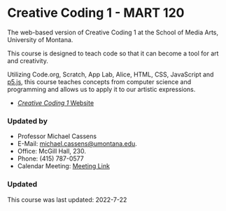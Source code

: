 # Creative Coding 1 - MART 120

The web-based version of Creative Coding 1 at the School of Media Arts, University of Montana.

This course is designed to teach code so that it can become a tool for art and creativity.

Utilizing Code.org, Scratch, App Lab, Alice, HTML, CSS, JavaScript and [p5.js](https://p5js.org), this course teaches concepts from computer science and programming and allows us to apply it to our artistic expressions.

- [_Creative Coding 1_ Website](https://montana-media-arts.github.io/120_CreativeCoding1-Fall2022/)


### Updated by

- Professor Michael Cassens
- E-Mail: [michael.cassens@umontana.edu](mailto:michael.cassens@umontana.edu).
- Office: McGill Hall, 230.
- Phone: (415) 787-0577
- Calendar Meeting: [Meeting Link](https://calendly.com/michael-cassens/120-meeting)

### Updated

This course was last updated: 2022-7-22
